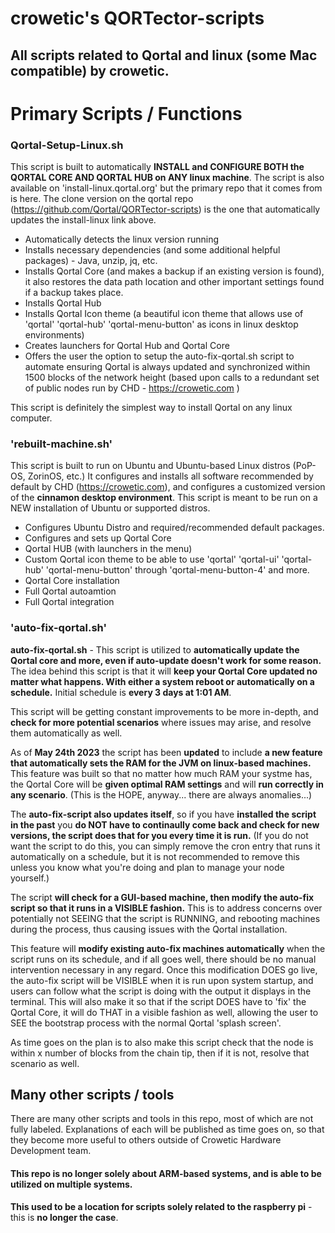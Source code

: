 # crowetic's QORTector-scripts

## All scripts related to Qortal and linux (some Mac compatible) by crowetic.

# Primary Scripts / Functions

### Qortal-Setup-Linux.sh 
This script is built to automatically **INSTALL and CONFIGURE BOTH the QORTAL CORE AND QORTAL HUB on ANY linux machine**. The script is also available on 'install-linux.qortal.org' but the primary repo that it comes from is here. The clone version on the qortal repo (https://github.com/Qortal/QORTector-scripts) is the one that automatically updates the install-linux link above. 

- Automatically detects the linux version running
- Installs necessary dependencies (and some additional helpful packages) - Java, unzip, jq, etc.
- Installs Qortal Core (and makes a backup if an existing version is found), it also restores the data path location and other important settings found if a backup takes place. 
- Installs Qortal Hub
- Installs Qortal Icon theme (a beautiful icon theme that allows use of 'qortal' 'qortal-hub' 'qortal-menu-button' as icons in linux desktop environments)
- Creates launchers for Qortal Hub and Qortal Core
- Offers the user the option to setup the auto-fix-qortal.sh script to automate ensuring Qortal is always updated and synchronized within 1500 blocks of the network height (based upon calls to a redundant set of public nodes run by CHD - https://crowetic.com )

This script is definitely the simplest way to install Qortal on any linux computer. 

### 'rebuilt-machine.sh' 
This script is built to run on Ubuntu and Ubuntu-based Linux distros (PoP-OS, ZorinOS, etc.) It configures and installs all software recommended by default by CHD (https://crowetic.com), and configures a customized version of the **cinnamon desktop environment**. This script is meant to be run on a NEW installation of Ubuntu or supported distros. 

- Configures Ubuntu Distro and required/recommended default packages.
- Configures and sets up Qortal Core
- Qortal HUB (with launchers in the menu) 
- Custom Qortal icon theme to be able to use 'qortal' 'qortal-ui' 'qortal-hub' 'qortal-menu-button' through 'qortal-menu-button-4' and more.
- Qortal Core installation 
- Full Qortal autoamtion 
- Full Qortal integration 




### 'auto-fix-qortal.sh' 
**auto-fix-qortal.sh** - This script is utilized to **automatically update the Qortal core and more, even if auto-update doesn't work for some reason.** The idea behind this script is that it will **keep your Qortal Core updated no matter what happens. With either a system reboot or automatically on a schedule.** Initial schedule is **every 3 days at 1:01 AM**. 

This script will be getting constant improvements to be more in-depth, and **check for more potential scenarios** where issues may arise, and resolve them automatically as well.

As of **May 24th 2023** the script has been **updated** to include **a new feature that automatically sets the RAM for the JVM on linux-based machines.** This feature was built so that no matter how much RAM your systme has, the Qortal Core will be **given optimal RAM settings** and will **run correctly in any scenario**. (This is the HOPE, anyway... there are always anomalies...)

The **auto-fix-script also updates itself**, so if you have **installed the script in the past** you **do NOT have to continaully come back and check for new versions, the script does that for you every time it is run.** (If you do not want the script to do this, you can simply remove the cron entry that runs it automatically on a schedule, but it is not recommended to remove this unless you know what you're doing and plan to manage your node yourself.)

The script **will check for a GUI-based machine, then modify the auto-fix script so that it runs in a VISIBLE fashion.** This is to address concerns over potentially not SEEING that the script is RUNNING, and rebooting machines during the process, thus causing issues with the Qortal installation.

This feature will **modify existing auto-fix machines automatically** when the script runs on its schedule, and if all goes well, there should be no manual intervention necessary in any regard. Once this modification DOES go live, the auto-fix script will be VISIBLE when it is run upon system startup, and users can follow what the script is doing with the output it displays in the terminal. This will also make it so that if the script DOES have to 'fix' the Qortal Core, it will do THAT in a visible fashion as well, allowing the user to SEE the bootstrap process with the normal Qortal 'splash screen'.

As time goes on the plan is to also make this script check that the node is within x number of blocks from the chain tip, then if it is not, resolve that scenario as well.

## Many other scripts / tools

There are many other scripts and tools in this repo, most of which are not fully labeled. Explanations of each will be published as time goes on, so that they become more useful to others outside of Crowetic Hardware Development team.










#### This repo is no longer solely about ARM-based systems, and is able to be utilized on multiple systems. 
**This used to be a location for scripts solely related to the raspberry pi** - this is **no longer the case**. 



